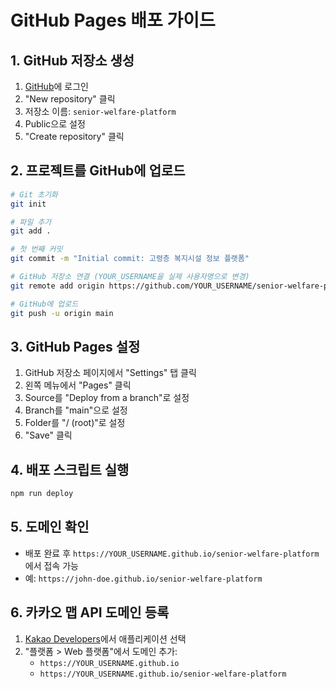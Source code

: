 # GitHub Pages 배포 가이드

## 1. GitHub 저장소 생성
1. [GitHub](https://github.com)에 로그인
2. "New repository" 클릭
3. 저장소 이름: `senior-welfare-platform`
4. Public으로 설정
5. "Create repository" 클릭

## 2. 프로젝트를 GitHub에 업로드
```bash
# Git 초기화
git init

# 파일 추가
git add .

# 첫 번째 커밋
git commit -m "Initial commit: 고령층 복지시설 정보 플랫폼"

# GitHub 저장소 연결 (YOUR_USERNAME을 실제 사용자명으로 변경)
git remote add origin https://github.com/YOUR_USERNAME/senior-welfare-platform.git

# GitHub에 업로드
git push -u origin main
```

## 3. GitHub Pages 설정
1. GitHub 저장소 페이지에서 "Settings" 탭 클릭
2. 왼쪽 메뉴에서 "Pages" 클릭
3. Source를 "Deploy from a branch"로 설정
4. Branch를 "main"으로 설정
5. Folder를 "/ (root)"로 설정
6. "Save" 클릭

## 4. 배포 스크립트 실행
```bash
npm run deploy
```

## 5. 도메인 확인
- 배포 완료 후 `https://YOUR_USERNAME.github.io/senior-welfare-platform`에서 접속 가능
- 예: `https://john-doe.github.io/senior-welfare-platform`

## 6. 카카오 맵 API 도메인 등록
1. [Kakao Developers](https://developers.kakao.com)에서 애플리케이션 선택
2. "플랫폼 > Web 플랫폼"에서 도메인 추가:
   - `https://YOUR_USERNAME.github.io`
   - `https://YOUR_USERNAME.github.io/senior-welfare-platform` 